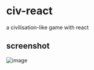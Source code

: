 # civ-react
a civilisation-like game with react

## screenshot
![image](https://user-images.githubusercontent.com/248805/34468592-1489df00-ef04-11e7-9f86-adb5410ca6df.png)

